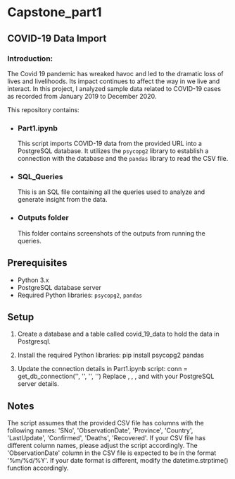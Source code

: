 # Capstone_part1

## COVID-19 Data Import 
### Introduction:
The Covid 19 pandemic has wreaked havoc and led to the dramatic loss of lives and livelihoods. Its impact continues to affect the way in we live and interact. In this project, I analyzed sample data related to COVID-19 cases as recorded from January 2019 to December 2020.

This repository contains:
- ### Part1.ipynb
     This script imports COVID-19 data from the provided URL into a PostgreSQL database. It utilizes the `psycopg2` library to establish a connection with the database and the `pandas` library to read the CSV file.
- ### SQL_Queries
    This is an SQL file containing all the queries used to analyze and generate insight from the data.
- ### Outputs folder
    This folder contains screenshots of the outputs from running the queries.

## Prerequisites

- Python 3.x
- PostgreSQL database server
- Required Python libraries: `psycopg2`, `pandas`

## Setup

1. Create a database and a table called covid_19_data to hold the data in Postgresql.
   
2. Install the required Python libraries:
   pip install psycopg2 pandas

3. Update the connection details in Part1.ipynb script:
  conn = get_db_connection('<host>', '<database>', '<user>', '<password>')
  Replace <host>, <database>, <user>, and <password> with your PostgreSQL server details.
  

## Notes 
The script assumes that the provided CSV file has columns with the following names: 'SNo', 'ObservationDate', 'Province', 'Country', 'LastUpdate', 'Confirmed', 'Deaths', 'Recovered'. If your CSV file has different column names, please adjust the script accordingly.
The 'ObservationDate' column in the CSV file is expected to be in the format '%m/%d/%Y'. If your date format is different, modify the datetime.strptime() function accordingly.
